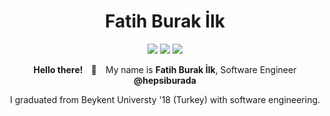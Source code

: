 <h1 align="center">Fatih Burak İlk</h1>
<p align="center">
    <a href="https://github.com/burakilk" target="_blank"><img src="https://img.shields.io/badge/-Github-000?style=flat-square&logo=Github&logoColor=white"/></a>
    <a href="https://www.linkedin.com/in/fburakilk" target="_blank"><img src="https://img.shields.io/badge/-LinkedIn-blue?style=flat-square&logo=Linkedin&logoColor=white"/></a>
    <a href="mailto:f.burakilk@gmail.com" target="_blank"><img src="https://img.shields.io/badge/-Gmail-c14438?style=flat-square&logo=Gmail&logoColor=white"/></a>
</p>
<p align="center"><strong>Hello there! <span style="margin:0 10px;">👋</span></strong> My name is <strong>Fatih Burak İlk</strong>, Software Engineer <strong>@hepsiburada </strong></p>

<p align="center">I graduated from Beykent Universty '18 (Turkey) with software engineering.</p>
